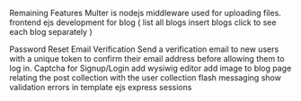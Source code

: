Remaining Features
Multer is nodejs middleware used for uploading files.
frontend ejs development for blog (
    list all blogs 
    insert blogs 
    click to see each blog separately
)

Password Reset
Email Verification
Send a verification email to new users with a unique token to confirm their email address before allowing them to log in.
Captcha for Signup/Login
add wysiwig editor
add image to blog page 
relating the post collection with the user collection
flash messaging
show validation errors in template ejs
express sessions
